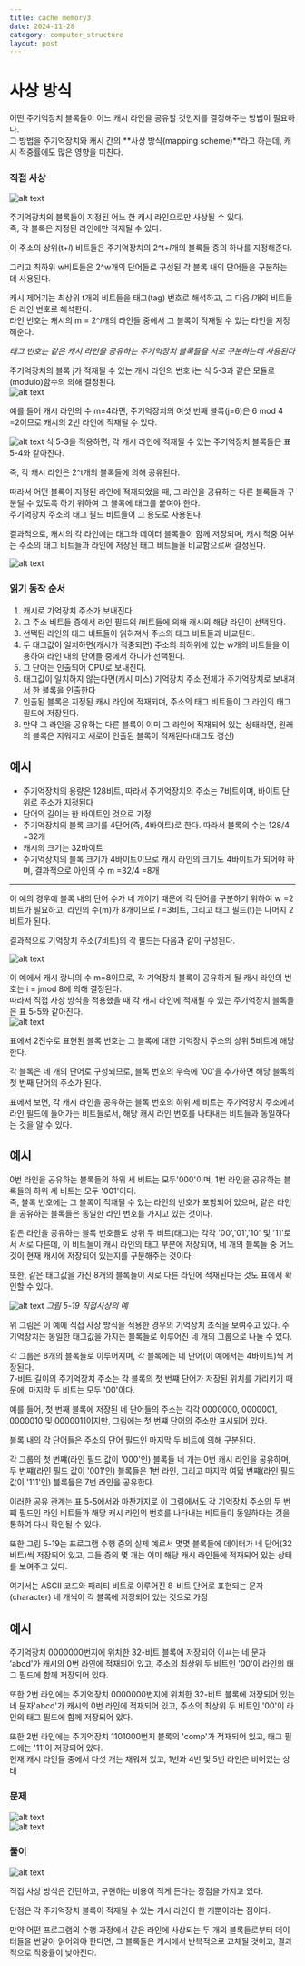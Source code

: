 ```yaml
---
title: cache memory3
date: 2024-11-28
category: computer_structure
layout: post
---
```

# 사상 방식
어떤 주기억장치 블록들이 어느 캐시 라인을 공유할 것인지를 결정해주는 방법이 필요하다.  
그 방법을 주기억장치와  캐시 간의 **사상 방식(mapping scheme)**라고 하는데, 캐시 적중률에도 많은 영향을 미친다.  

### 직접 사상
![alt text](image-58.png)  

주기억장치의 블록들이 지정된 어느 한 캐시 라인으로만 사상될 수 있다.  
즉, 각 블록은 지정된 라인에만 적재될 수 있다.  

이 주소의 상위(t+*l*) 비트들은 주기억장치의 2^t+*l*개의 블록들 중의 하나를 지정해준다.  

그리고 최하위 w비트들은 2^w개의 단어들로 구성된 각 블록 내의 단어들을 구분하는 데 사용된다.  

캐시 제어기는 최상위 t개의 비트들을 태그(tag) 번호로 해석하고,  그 다음 *l*개의 비트들은 라인 번호로 해석한다.  
라인 번호는 캐시의 m = 2^*l*개의 라인들 중에서 그 블록이 적재될 수 있는 라인을 지정해준다.  

*태그 번호는 같은 캐시 라인을 공유하는 주기억장치 블록들을 서로 구분하는데 사용된다*  

주기억장치의 블록 j가 적재될 수 있는 캐시 라인의 번호 i는 식 5-3과 같은 모듈로(modulo)함수의 의해 결정된다.  
![alt text](image-59.png)  

예를 들어 캐시 라인의 수 m=4라면, 주기억장치의 여섯 번째 블록(j=6)은 6 mod 4 =2이므로 캐시의 2번 라인에 적재될 수 있다.  

![alt text](image-60.png)
식 5-3을 적용하면, 각 캐시 라인에 적재될 수 있는 주기억장치 블록들은 표 5-4와 같아진다.  

즉, 각 캐시 라인은 2^t개의 블록들에 의해 공유된다.  

따라서 어떤 블록이 지정된 라인에 적재되었을 때, 그 라인을 공유하는 다른 블록들과 구분될 수 있도록 하기 위하여 그 블록에 태그를 붙여야 한다.  
주기억장치 주소의 태그 필드 비트들이 그 용도로 사용된다.  

결과적으로, 캐시의 각 라인에는 태그와 데이터 블록들이 함께 저장되며, 캐시 적중 여부는 주소의 태그 비트들과 라인에 저장된 태그 비트들을 비교함으로써 결정된다.  

![alt text](image-61.png)  

### 읽기 동작 순서
1) 캐시로 기억장치 주소가 보내진다.
2) 그 주소 비트들 중에서 라인 필드의 *l*비트들에 의해 캐시의 해당 라인이 선택된다.  
3) 선택된 라인의 태그 비트들이 읽혀져서 주소의 태그 비트들과 비교된다.  
4) 두 태그값이 일치하면(캐시가 적중되면) 주소의 최하위에 있는 w개의 비트들을 이용하여 라인 내의 단어들 중에서 하나가 선택된다.
5) 그 단어는 인출되어 CPU로 보내진다.  
6) 태그값이 일치하지 않는다면(캐시 미스) 기억장치 주소 전체가 주기억장치로 보내져서 한 블록을 인출한다
7) 인출된 블록은 지정된 캐시 라인에 적재되며, 주소의 태그 비트들이 그 라인의 태그 필드에 저장된다.
8) 만약 그 라인을 공유하는 다른 블록이 이미 그 라인에 적재되어 있는 상태라면, 원래의 블록은 지워지고 새로이 인출된 블록이 적재된다(태그도 갱신)  

예시
--
- 주기억장치의 용량은 128비트, 따라서 주기억장치의 주소는 7비트이며, 바이트 단위로 주소가 지정된다
- 단어의 길이는 한 바이트인 것으로 가정
- 주기억장치의 블록 크기를 4단어(즉, 4바이트)로 한다. 따라서 블록의 수는 128/4 =32개
- 캐시의 크기는 32바이트
- 주기억장치의 블록 크기가 4바이트이므로 캐시 라인의 크기도 4바이트가 되어야 하며, 결과적으로 아인의 수 m =32/4 =8개  

<hr>

이 예의 경우에 블록 내의 단어 수가 네 개이기 때문에 각 단어를 구분하기 위하여 w =2비트가 필요하고, 라인의 수(m)가 8개이므로 *l* =3비트, 그리고 태그 필드(t)는 나머지 2비트가 된다.  

결과적으로 기억장치 주소(7비트)의 각 필드는 다음과 같이 구성된다.  

![alt text](image-62.png)  

이 예에서 캐시 랑니의 수 m=8이므로, 각 기억장치 블록이 공유하게 될 캐시 라인의 번호는 i = jmod 8에 의해 결정된다.  
따라서 직접 사상 방식을 적용했을 때 각 캐시 라인에 적재될 수 있는 주기억장치 블록들은 표 5-5와 같아진다.  
![alt text](image-63.png)  

표에서 2진수로 표현된 블록 번호는 그 블록에 대한 기억장치 주소의 상위 5비트에 해당한다.  

각 블록은 네 개의 단어로 구성되므로, 블록 번호의 우측에 '00'을 추가하면 해당 블록의 첫 번째 단어의 주소가 된다.  

표에서 보면, 각 캐시 라인을 공유하는 블록 번호의 하위 세 비트는 주기억장치 주소에서 라인 필드에 들어가는 비트들로서, 해당 캐시 라인 번호를 나타내는 비트들과 동일하다는 것을 알 수 있다.  

예시
--
0번 라인을 공유하는 블록들의 하위 세 비트는 모두'000'이며, 1번 라인을 공유하는 블록들의 하위 세 비트는 모두 '001'이다.  
즉, 블록 번호에는 그 블록이 적재될 수 있는 라인의 번호가 포함되어 있으며, 같은 라인을 공유하는 블록들은 동일한 라인 번호를 가지고 있는 것이다.  

같은 라인을 공유하는 블록 번호들도 상위 두 비트(태그)는 각각 '00','01','10' 및 '11'로서 서로 다른데, 이 비트들이 캐시 라인의 태그 부분에 저장되어, 네 개의 블록들 중 어느 것이 현재 캐시에 저장되어 있는지를 구분해주는 것이다.  

또한, 같은 태그값을 가진 8개의 블록들이 서로 다른 라인에 적재된다는 것도 표에서 확인할 수 있다.  


![alt text](image-64.png)
*그림 5-19 직접사상의 예*

위 그림은 이 예에  직접 사상 방식을 적용한 경우의 기억장치 조직을 보여주고 있다. 주기억장치는 동일한 태그값을 가지는 블록들로 이루어진 네 개의 그룹으로 나눌 수 있다.  

각 그룹은 8개의 블록들로 이루어지며, 각 블록에는 네 단어(이 예에서는 4바이트)씩 저장된다.  
7-비트 길이의 주기억장치 주소는 각 블록의 첫 번쨰 단어가 저장된 위치를 가리키기 때문에, 마지막 두 비트는 모두 '00'이다.  

예를 들어, 첫 번째 블록에 저장된 네 단어들의 주소는 각각 0000000, 0000001, 0000010 및 0000011이지만, 그림에는 첫 번쨰 단어의 주소만 표시되어 있다.  

블록 내의 각 단어들은 주소의 단어 필드인 마지막 두 비트에 의해 구분된다.  

각 그룹의 첫 번쨰(라인 필드 값이 '000'인) 블록들 네 개는 0번 캐시 라인을 공유하며, 두 번쨰(라인 필드 값이 '001'인) 블록들은 1번 라인, 그리고 마지막 여덟 번쨰(라인 필드 값이 '111'인) 블록들은 7번 라인을 공유한다.  

이러한 공유 관계는 표 5-5에서와 마찬가지로 이 그림에서도 각 기억장치 주소의 두 번쨰 필드인 라인 비트들과 해당 캐시 라인의 번호를 나타내는 비트들이 동일하다는 것을 통하여 다시 확인될 수 있다.  

또한 그림 5-19는 프로그램 수행 중의 실제 예로서 몇몇 블록들에 데이터가 네 단어(32비트)씩 저장되어 있고, 그들 중의 몇 개는 이미 해당 캐시 라인들에 적재되어 있는 상태를 보여주고 있다.  

여기서는 ASCII 코드와 패리티 비트로 이루어진 8-비트 단어로 표현되는 문자(character) 네 개씩이 각 블록에 저장되어 있는 것으로 가정  

예시
--
주기억장치 0000000번지에 위치한 32-비트 블록에 저장되어 이ㅛ는 네 문자 'abcd'가 캐시의 0번 라인에 적재되어 있고, 주소의 최상위 두 비트인 '00'이 라인의 태그 필드에 함께 저장되어 있다.  

또한 2번 라인에는 주기억장치 0000000번지에 위치한 32-비트 블록에 저장되어 있는 네 문자'abcd'가 캐시의 0번 라인에 적재되어 있고, 주소의 최상위 두 비트인 '00'이 라인의 태그 필드에 함께 저장되어 있다.  

또한 2번 라인에는 주기억장치 1101000번지 블록의 'comp'가 적재되어 있고, 태그 필드에는 '11'이 저장되어 있다.  
현재 캐시 라인들 중에서 다섯 개는 채워져 있고, 1번과 4번 및 5번 라인은 비어있는 상태  

### 문제
![alt text](image-65.png)  
![alt text](image-66.png)  
### 풀이
![alt text](image-67.png)  

직접 사상 방식은 간단하고, 구현하는 비용이 적게 든다는 장점을 가지고 있다.  

단점은 각 주기억장치 블록이 적재될 수 있는 캐시 라인이 한 개뿐이라는 점이다.  

만약 어떤 프로그램의 수행 과정에서 같은 라인에 사상되는 두 개의 블록들로부터 데이터들을 번갈아 읽어와야 한다면, 그 블록들은 캐시에서 반복적으로 교체될 것이고, 결과적으로 적중률이 낮아진다.  
